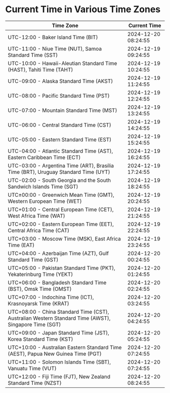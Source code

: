 # Current Time in Various Time Zones

| Time Zone | Current Time |
|-----------|--------------|
| UTC-12:00 - Baker Island Time (BIT) | 2024-12-20 08:24:55 |
| UTC-11:00 - Niue Time (NUT), Samoa Standard Time (SST) | 2024-12-19 09:24:55 |
| UTC-10:00 - Hawaii-Aleutian Standard Time (HAST), Tahiti Time (TAHT) | 2024-12-19 10:24:55 |
| UTC-09:00 - Alaska Standard Time (AKST) | 2024-12-19 11:24:55 |
| UTC-08:00 - Pacific Standard Time (PST) | 2024-12-19 12:24:55 |
| UTC-07:00 - Mountain Standard Time (MST) | 2024-12-19 13:24:55 |
| UTC-06:00 - Central Standard Time (CST) | 2024-12-19 14:24:55 |
| UTC-05:00 - Eastern Standard Time (EST) | 2024-12-19 15:24:55 |
| UTC-04:00 - Atlantic Standard Time (AST), Eastern Caribbean Time (ECT) | 2024-12-19 16:24:55 |
| UTC-03:00 - Argentina Time (ART), Brasília Time (BRT), Uruguay Standard Time (UYT) | 2024-12-19 17:24:55 |
| UTC-02:00 - South Georgia and the South Sandwich Islands Time (SGT) | 2024-12-19 18:24:55 |
| UTC±00:00 - Greenwich Mean Time (GMT), Western European Time (WET) | 2024-12-19 20:24:55 |
| UTC+01:00 - Central European Time (CET), West Africa Time (WAT) | 2024-12-19 21:24:55 |
| UTC+02:00 - Eastern European Time (EET), Central Africa Time (CAT) | 2024-12-19 22:24:55 |
| UTC+03:00 - Moscow Time (MSK), East Africa Time (EAT) | 2024-12-19 23:24:55 |
| UTC+04:00 - Azerbaijan Time (AZT), Gulf Standard Time (GST) | 2024-12-20 00:24:55 |
| UTC+05:00 - Pakistan Standard Time (PKT), Yekaterinburg Time (YEKT) | 2024-12-20 01:24:55 |
| UTC+06:00 - Bangladesh Standard Time (BST), Omsk Time (OMST) | 2024-12-20 02:24:55 |
| UTC+07:00 - Indochina Time (ICT), Krasnoyarsk Time (KRAT) | 2024-12-20 03:24:55 |
| UTC+08:00 - China Standard Time (CST), Australian Western Standard Time (AWST), Singapore Time (SGT) | 2024-12-20 04:24:55 |
| UTC+09:00 - Japan Standard Time (JST), Korea Standard Time (KST) | 2024-12-20 05:24:55 |
| UTC+10:00 - Australian Eastern Standard Time (AEST), Papua New Guinea Time (PGT) | 2024-12-20 07:24:55 |
| UTC+11:00 - Solomon Islands Time (SBT), Vanuatu Time (VUT) | 2024-12-20 07:24:55 |
| UTC+12:00 - Fiji Time (FJT), New Zealand Standard Time (NZST) | 2024-12-20 08:24:55 |
